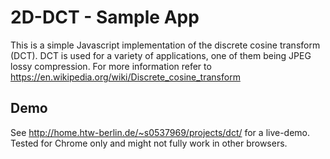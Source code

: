 # 2D-DCT - Sample App

This is a simple Javascript implementation of the discrete cosine transform (DCT). DCT is used for a variety of applications, one of them being JPEG lossy compression. For more information refer to https://en.wikipedia.org/wiki/Discrete_cosine_transform

## Demo

See http://home.htw-berlin.de/~s0537969/projects/dct/ for a live-demo. Tested for Chrome only and might not fully work in other browsers.
